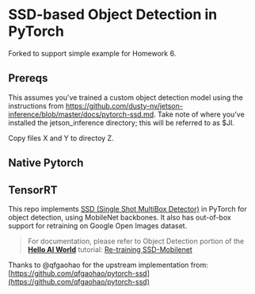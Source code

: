 # SSD-based Object Detection in PyTorch

Forked to support simple example for Homework 6.

## Prereqs
This assumes you've trained a custom object detection model using the instructions from https://github.com/dusty-nv/jetson-inference/blob/master/docs/pytorch-ssd.md.  Take note of where you've installed the jetson_inference directory; this will be referred to as $JI. 

Copy files X and Y to directoy Z.

## Native Pytorch



## TensorRT


This repo implements [SSD (Single Shot MultiBox Detector)](https://arxiv.org/abs/1512.02325) in PyTorch for object detection, using MobileNet backbones.  It also has out-of-box support for retraining on Google Open Images dataset.  

> For documentation, please refer to Object Detection portion of the **[Hello AI World](https://github.com/dusty-nv/jetson-inference/tree/dev#training)** tutorial:
> [Re-training SSD-Mobilenet](https://github.com/dusty-nv/jetson-inference/blob/dev/docs/pytorch-ssd.md)

Thanks to @qfgaohao for the upstream implementation from:  [https://github.com/qfgaohao/pytorch-ssd](https://github.com/qfgaohao/pytorch-ssd)

